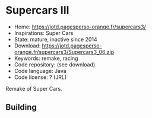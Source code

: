 # Supercars III

- Home: https://jotd.pagesperso-orange.fr/supercars3/
- Inspirations: Super Cars
- State: mature, inactive since 2014
- Download: https://jotd.pagesperso-orange.fr/supercars3/Supercars3_06.zip
- Keywords: remake, racing
- Code repository: (see download)
- Code language: Java
- Code license: ? (JRL)

Remake of Super Cars.

## Building
